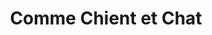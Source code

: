 ---
title: "Comme Chient et Chat"
url: /lunel/comme-chient-et-chat/
shop: toilettage des animaux
---